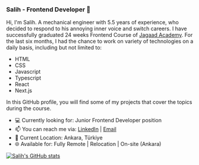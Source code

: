 ### Salih - Frontend Developer 👋

Hi, I'm Salih. A mechanical engineer with 5.5 years of experience, who decided to respond to his annoying inner voice and switch careers. I have successfully graduated 24 weeks Frontend Course of [Jagaad Academy](https://academy.jagaad.com/). For the last six months, I had the chance to work on variety of technologies on a daily basis, including but not limited to:
* HTML
* CSS
* Javascript
* Typescript
* React
* Next.js

In this GitHub profile, you will find some of my projects that cover the topics during the course.
* 💻 Currently looking for: Junior Frontend Developer position
* 📫 You can reach me via: [LinkedIn](https://www.linkedin.com/in/zorersalih/) | [Email](mailto:zorer.salih@gmail.com)
* 📍 Current Location: Ankara, Türkiye
* 🌐 Available for: Fully Remote | Relocation | On-site (Ankara)

[![Salih's GitHub stats](https://github-readme-stats.vercel.app/api?username=zorro-ftw&count_private=true&show_icons=true&theme=dark)](https://github.com/anuraghazra/github-readme-stats)
